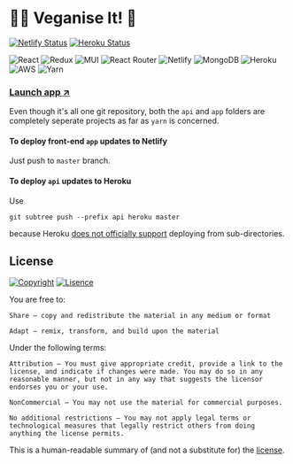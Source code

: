 # 🧑‍🍳 Veganise It! 🌱

[![Netlify Status](https://img.shields.io/netlify/1f72332d-e954-47c0-a4fd-6f8929ea668c?style=flat-square)](https://app.netlify.com/sites/veganise-it/deploys) [![Heroku Status](https://pyheroku-badge.herokuapp.com/?app=veganise-it-api&style=flat-square)](https://dashboard.heroku.com/apps/veganise-it-api/activity)

![React](https://img.shields.io/badge/react-%2320232a.svg?style=flat-square&logo=react&logoColor=%2361DAFB) ![Redux](https://img.shields.io/badge/redux-%23593d88.svg?style=flat-square&logo=redux&logoColor=white) ![MUI](https://img.shields.io/badge/MUI-%230081CB.svg?style=flat-square&logo=material-ui&logoColor=white) ![React Router](https://img.shields.io/badge/React_Router-CA4245?style=flat-square&logo=react-router&logoColor=white) ![Netlify](https://img.shields.io/badge/netlify-%23000000.svg?style=flat-square&logo=netlify&logoColor=#00C7B7)
![MongoDB](https://img.shields.io/badge/MongoDB-%234ea94b.svg?style=flat-square&logo=mongodb&logoColor=white) ![Heroku](https://img.shields.io/badge/heroku-%23430098.svg?style=flat-square&logo=heroku&logoColor=white) ![AWS](https://img.shields.io/badge/AWS-%23FF9900.svg?style=flat-square&logo=amazon-aws&logoColor=white) ![Yarn](https://img.shields.io/badge/yarn-%232C8EBB.svg?style=flat-square&logo=yarn&logoColor=white)

### [Launch app ↗️](https://veganise.it)

Even though it's all one git repository, both the `api` and `app` folders are completely seperate projects as far as `yarn` is concerned.

#### To deploy front-end `app` updates to Netlify

Just push to `master` branch.

#### To deploy `api` updates to Heroku

Use

```
git subtree push --prefix api heroku master
```

because Heroku [does not officially support](https://github.com/heroku/heroku-buildpack-nodejs/issues/385) deploying from sub-directories.

## License

[![Copyright](https://img.shields.io/badge/copyright-benmneb-important?style=flat-square)](https://github.com/benmneb) [![Lisence](https://img.shields.io/badge/license-CC%20BY--NC%204.0-informational?style=flat-square)](http://creativecommons.org/licenses/by-nc/4.0/)

You are free to:

    Share — copy and redistribute the material in any medium or format

    Adapt — remix, transform, and build upon the material

Under the following terms:

    Attribution — You must give appropriate credit, provide a link to the license, and indicate if changes were made. You may do so in any reasonable manner, but not in any way that suggests the licensor endorses you or your use.

    NonCommercial — You may not use the material for commercial purposes.

    No additional restrictions — You may not apply legal terms or technological measures that legally restrict others from doing anything the license permits.

This is a human-readable summary of (and not a substitute for) the [license](https://creativecommons.org/licenses/by-nc/4.0/legalcode).
